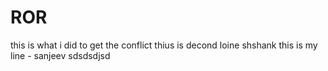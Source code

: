 # ROR


this is what i did to get the conflict thius is decond loine shshank
this is my line - sanjeev
sdsdsdjsd
